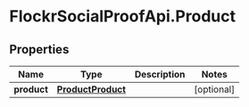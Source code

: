 # FlockrSocialProofApi.Product

## Properties
Name | Type | Description | Notes
------------ | ------------- | ------------- | -------------
**product** | [**ProductProduct**](ProductProduct.md) |  | [optional] 
